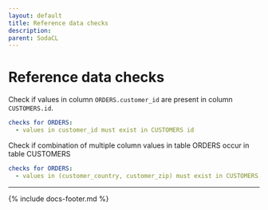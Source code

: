 ```yaml
---
layout: default
title: Reference data checks
description: 
parent: SodaCL
---
```


# Reference data checks

Check if values in column `ORDERS.customer_id` are present in column `CUSTOMERS.id`.
```yaml
checks for ORDERS:
  - values in customer_id must exist in CUSTOMERS id
```

Check if combination of multiple column values in table ORDERS occur in table CUSTOMERS
```yaml
checks for ORDERS:
  - values in (customer_country, customer_zip) must exist in CUSTOMERS (country, zip)
```

---
{% include docs-footer.md %}
